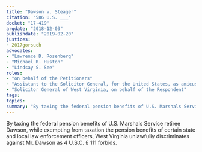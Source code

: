 ```yaml
---
title: "Dawson v. Steager"
citation: "586 U.S. ___"
docket: "17-419"
argdate: "2018-12-03"
publishdate: "2019-02-20"
justices:
- 2017gorsuch
advocates:
- "Lawrence D. Rosenberg"
- "Michael R. Huston"
- "Lindsay S. See"
roles:
- "on behalf of the Petitioners"
- "Assistant to the Solicitor General, for the United States, as amicus curiae, supporting the Petitioners"
- "Solicitor General of West Virginia, on behalf of the Respondent"
tags:
topics:
summary: "By taxing the federal pension benefits of U.S. Marshals Service retiree Dawson, while exempting from taxation the pension benefits of certain state and local law enforcement officers, West Virginia unlawfully discriminates against Mr. Dawson as 4 U.S.C. § 111 forbids."
---
```

By taxing the federal pension benefits of U.S. Marshals Service retiree Dawson, while exempting from taxation the pension benefits of certain state and local law enforcement officers, West Virginia unlawfully discriminates against Mr. Dawson as 4 U.S.C. § 111 forbids.